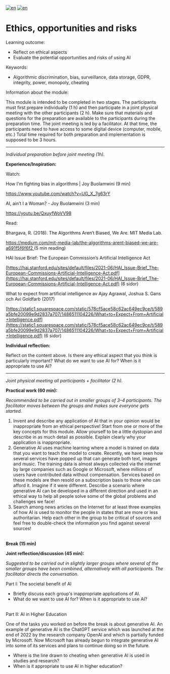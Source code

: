[![en](https://img.shields.io/badge/lang-sv-yellow.svg)](https://github.com/wasp-ed/moduler/blob/main/modul3.md)
[![en](https://img.shields.io/badge/lang-en-red.svg)](https://github.com/wasp-ed/moduler/blob/main/modul3.en.md)
# Ethics, opportunities and risks


Learning outcome:

- Reflect on ethical aspects
- Evaluate the potential opportunities and risks of using AI

Keywords:

-   Algorithmic discrimination, bias, surveillance, data storage, GDPR, integrity, power, monopoly, cheating

Information about the module:

This module is intended to be completed in two stages. The participants must first prepare individually (1 h) and then participate in a joint physical meeting with the other participants (2 h). Make sure that materials and questions for the preparation are available to the participants during the preparation time. The joint meeting is led by a facilitator. At that time, the participants need to have access to some digital device (computer, mobile, etc.) Total time required for both preparation and implementation is supposed to be 3 hours.

---

_Individual preparation before joint meeting (1h)._

**Experience/Inspiration:**

Watch:

How I'm fighting bias in algorithms \| Joy Buolamwini (9 min)

https://www.youtube.com/watch?v=UG_X_7g63rY

AI, ain’t I a Woman? - Joy Buolamwini (3 min)

https://youtu.be/QxuyfWoVV98

Read:

Bhargava, R. (2018). The Algorithms Aren’t Biased, We Are. MIT Media Lab.

[https://medium.com/mit-media-lab/the-algorithms-arent-biased-we-are-a691f5f6f6f2 ](https://medium.com/mit-media-lab/the-algorithms-arent-biased-we-are-a691f5f6f6f2)(5 min reading)

HAI Issue Brief: The European Commission’s Artificial Intelligence Act

[https://hai.stanford.edu/sites/default/files/2021-06/HAI_Issue-Brief_The-European-Commissions-Artificial-Intelligence-Act.pdf](https://hai.stanford.edu/sites/default/files/2021-06/HAI_Issue-Brief_The-European-Commissions-Artificial-Intelligence-Act.pdf) (6 sidor)

What to expect from artificial intelligence av Ajay Agrawal, Joshua S. Gans och Avi Goldfarb (2017)

[https://static1.squarespace.com/static/578cf5ace58c62ac649ec9ce/t/589a5bfe20099e9d2837a707/1486511104226/What+to+Expect+From+Artificial+Intelligence.pdf](https://static1.squarespace.com/static/578cf5ace58c62ac649ec9ce/t/589a5bfe20099e9d2837a707/1486511104226/What+to+Expect+From+Artificial+Intelligence.pdf) (6 sidor)

**Individual reflection:**

Reflect on the content above. Is there any ethical aspect that you think is particularly important? What do we want to use AI for? When is it appropriate to use AI?

---

_Joint physical meeting all participants + facilitator (2 h)._

**Practical work (60 min):**

_Recommended to be carried out in smaller groups of 3–4 participants. The facilitator moves between the groups and makes sure everyone gets started._

1. Invent and describe any application of AI that in your opinion would be inappropriate from an ethical perspective! Start from one or more of the key concepts for this module. Allow yourself to be a little dystopian and describe in as much detail as possible. Explain clearly why your application is inappropriate.
2. Generative AI uses machine learning where a model is trained on data that you want to teach the model to create. Recently, we have seen how several services have popped up that can generate both text, images and music. The training data is almost always collected via the internet by large companies such as Google or Microsoft, where millions of users have contributed data without compensation. Services based on these models are then resold on a subscription basis to those who can afford it. Imagine if it were different. Describe a scenario where generative AI can be developed in a different direction and used in an ethical way to help all people solve some of the global problems and challenges we face!
3. Search among news articles on the Internet for at least three examples of how AI is used to monitor the people in states that are more or less authoritarian. Help each other in the group to be critical of sources and feel free to double-check the information you find against several sources!

**\
Break (15 min)**

**Joint reflection/discussion (45 min):**

_Suggested to be carried out in slightly larger groups where several of the smaller groups have been combined, alternatively with all participants. The facilitator directs the conversation._

Part I: The societal benefit of AI

- Briefly discuss each group's inappropriate applications of AI.
- What do we want to use AI for? When is it appropriate to use AI?

\
Part II: AI in Higher Education

One of the tasks you worked on before the break is about generative AI. An example of generative AI is the ChatGPT service which was launched at the end of 2022 by the research company OpenAI and which is partially funded by Microsoft. Now Microsoft has already begun to integrate generative AI into some of its services and plans to continue doing so in the future.

- Where is the line drawn to cheating when generative AI is used in studies and research?
- When is it appropriate to use AI in higher education?
